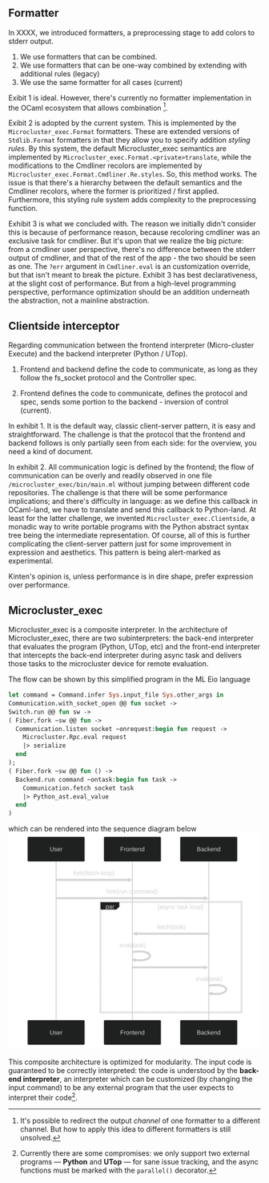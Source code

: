 ## Formatter

In XXXX, we introduced formatters, a preprocessing stage to add colors to stderr output.

1. We use formatters that can be combined.
2. We use formatters that can be one-way combined by extending with additional rules (legacy)
3. We use the same formatter for all cases (current)

Exibit 1 is ideal. However, there's currently no formatter implementation in the OCaml ecosystem that allows combination [^redirect].

Exibit 2 is adopted by the current system. This is implemented by the `Microcluster_exec.Format` formatters. These are extended versions of `Stdlib.Format` formatters in that they allow you to specify addition _styling rules_. By this system, the default Microcluster_exec semantics are implemented by `Microcluster_exec.Format.<private>translate`, while the modifications to the Cmdliner recolors are implemented by `Microcluster_exec.Format.Cmdliner.Re.styles`. So, this method works. The issue is that there's a hierarchy between the default semantics and the Cmdliner recolors, where the former is prioritized / first applied. Furthermore, this styling rule system adds complexity to the preprocessing function.

Exhibit 3 is what we concluded with. The reason we initially didn't consider this is because of performance reason, because recoloring cmdliner was an exclusive task for cmdliner. But it's upon that we realize the big picture: from a cmdliner user perspective, there's no difference between the stderr output of cmdliner, and that of the rest of the app - the two should be seen as one. The `?err` argument in `Cmdliner.eval` is an customization override, but that isn't meant to break the picture. Exhibit 3 has best declarativeness, at the slight cost of performance. But from a high-level programming perspective, performance optimization should be an addition underneath the abstraction, not a mainline abstraction.

## Clientside interceptor

Regarding communication between the frontend interpreter (Micro-cluster Execute) and the backend interpreter (Python / UTop).

1. Frontend and backend define the code to communicate, as long as they follow the fs_socket protocol and the Controller spec.

2. Frontend defines the code to communicate, defines the protocol and spec, sends some portion to the backend  - inversion of control (current).

In exhibit 1. It is the default way, classic client-server pattern, it is easy and straightforward. The challenge is that the protocol that the frontend and backend follows is only partially seen from each side: for the overview, you need a kind of document.

In exhibit 2. All communication logic is defined by the frontend; the flow of communication can be overly and readily observed in one file `/microcluster_exec/bin/main.ml` without jumping between different code repositories. The challenge is that there will be some performance implications; and there's difficulty in language: as we define this callback in OCaml-land, we have to translate and send this callback to Python-land. At least for the latter challenge, we invented `Microcluster_exec.Clientside`, a monadic way to write portable programs with the Python abstract syntax tree being the intermediate representation. Of course, all of this is further complicating the client-server pattern just for some improvement in expression and aesthetics. This pattern is being alert-marked as experimental.

Kinten's opinion is, unless performance is in dire shape, prefer expression over performance.

[^redirect]: It's possible to redirect the output _channel_ of one formatter to a different channel. But how to apply this idea to different formatters is still unsolved.

## Microcluster_exec
Microcluster_exec is a composite interpreter. In the architecture of Microcluster_exec, there are two subinterpreters: the back-end interpreter that evaluates the program (Python, UTop, etc) and the front-end interpreter that intercepts the back-end interpreter during async task and delivers those tasks to the microcluster device for remote evaluation.

The flow can be shown by this simplified program in the ML Eio language

```ml
let command = Command.infer Sys.input_file Sys.other_args in
Communication.with_socket_open @@ fun socket ->
Switch.run @@ fun sw ->
( Fiber.fork ~sw @@ fun ->
  Communication.listen socket ~onrequest:begin fun request ->
    Microcluster.Rpc.eval request
    |> serialize
  end
);
( Fiber.fork ~sw @@ fun () ->
  Backend.run command ~ontask:begin fun task ->
    Communication.fetch socket task
    |> Python_ast.eval_value
  end
)
```

which can be rendered into the sequence diagram below
![Microcluster Execution Flow](./microcluster_exec_sequence.svg)

This composite architecture is optimized for modularity. The input code is guaranteed to be correctly interpreted: the code is understood by the **back-end interpreter**, an interpreter which can be customized (by changing the input command) to be any external program that the user expects to interpret their code[^1].

[^1]: Currently there are some compromises: we only support two external programs — **Python** and **UTop** — for sane issue tracking, and the async functions must be marked with the `parallel()` decorator.  
